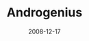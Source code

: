 ---
type: compilation
title: Androgenius
date: 2008-12-17
img: /images/compilations/androgenius.jpg
permalink: /music/compilations/:title/
discs:
  - title: Future?
    tracks:
      - title: Save Myself
        subtitle: Alternate version
      - 4th Rate Razorback
      - I Should Have Known Better
      - Over & Over... Again
      - Falling Down
      - Make Way (For The Messenger)
      - Piano Solo (Chopin, Tschaikovsky)
      - A New World
      - I'm Going Under (Sedated)
      - Fear Of Heights
      - title: S.O.S.
        subtitle: Alternate version
      - Flick Of The Wrist
      - Exodus Elephantes
      - I Can't Get Over You
  - title: Past
    tracks:
      - Back To The Future Theme
      - title: The Magic Breeze
        subtitle: 2008 recording
      - What In The World I'm Waiting For
      - title: Over And Over Again
        subtitle: 2008 recording
      - title: No Turning Back
        subtitle: 2008 recording
      - Dear Dad
      - She (Abandoned Heart)
      - Just A Dream (Someone Sold The World)
      - I Believe In Music
      - The Cold And Lonely Lie
      - Visionary Victim
      - The Way To Get Home
      - Believing Is Seeing
      - Rock Me Like A Hurricane
      - title: I Believe In You
        subtitle: 2008 recording
      - Rise And Shine (Reprise) The Victory Anthem
---